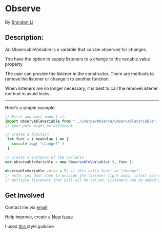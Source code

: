 <!--  
  README.md
  Created by Brandon Li on 3/2/19.
  Copyright © 2019 Brandon Li. All rights reserved. 
-->
Observe
=======
By [Brandon Li](https://github.com/brandonLi8)

## Description:

An ObservableVariable is a variable that can be observed for changes.
 
You have the option to supply listeners to a change to the variable.value property
  
The user can provide the listener in the constructor. There are methods to remove the listener or change it to another function.
  
When listeners are no longer necessary, it is best to call the removeListener method to avoid leaks.

-----------

Here's a simple example:

```javascript 
// First you must import it:
import ObservableVariable from "../Sherpa/Observe/ObservableVariable";
// your path might be different

// create a function 
 let func = ( newValue ) => {
   console.log( "change!" )
 }
 
// create a instance of the variable
var observableVariable = new ObservableVariable( 9, func );
  
observableVariable.value = 5; // this calls func! => "change!"
// note: you dont have to provide the listener right away, infact you can add
// multiple listeners that will all be called. Listeners can be added any time
```

## Get Involved

Contact me via <a href="mailto:brandon.li820@icloud.com" target="_blank"> email </a>

Help improve, create a <a href="https://github.com/brandonLi8/Sherpa/issues" target="_blank">New Issue</a>

I used <a href="https://github.com/brandonLi8/Portfolio-Website/blob/master/Style.md" target="_blank"> this </a> style guildine



